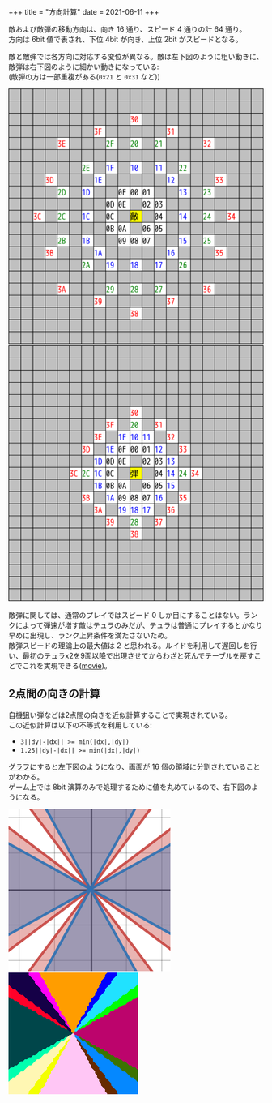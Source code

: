 +++
title = "方向計算"
date = 2021-06-11
+++

敵および敵弾の移動方向は、向き 16 通り、スピード 4 通りの計 64 通り。  
方向は 6bit 値で表され、下位 4bit が向き、上位 2bit がスピードとなる。

敵と敵弾では各方向に対応する変位が異なる。敵は左下図のように粗い動きに、敵弾は右下図のように細かい動きになっている:  
(敵弾の方は一部重複がある(`0x21` と `0x31` など))

![object-direction](object-direction.png) ![bullet-direction](bullet-direction.png)

敵弾に関しては、通常のプレイではスピード 0 しか目にすることはない。ランクによって弾速が増す敵はテュラのみだが、テュラは普通にプレイするとかなり早めに出現し、ランク上昇条件を満たさないため。  
敵弾スピードの理論上の最大値は 2 と思われる。ルイドを利用して遅回しを行い、最初のテュラx2を9面以降で出現させてからわざと死んでテーブルを戻すことでこれを実現できる([movie](turoa.zip))。

## 2点間の向きの計算

自機狙い弾などは2点間の向きを近似計算することで実現されている。  
この近似計算は以下の不等式を利用している:

* `3||dy|-|dx|| >= min(|dx|,|dy|)`
* `1.25||dy|-|dx|| >= min(|dx|,|dy|)`

[グラフ](https://www.desmos.com/calculator/2yieafies3)にすると左下図のようになり、画面が 16 個の領域に分割されていることがわかる。  
ゲーム上では 8bit 演算のみで処理するために値を丸めているので、右下図のようになる。

![aim-graph](aim-graph.png) ![aim](aim.png)
